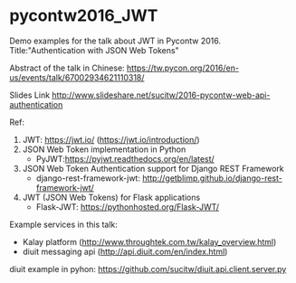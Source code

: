 # pycontw2016_JWT

Demo examples for the talk about JWT in Pycontw 2016. 
Title:"Authentication with JSON Web Tokens"


Abstract of the talk in Chinese:
https://tw.pycon.org/2016/en-us/events/talk/67002934621110318/

Slides Link
http://www.slideshare.net/sucitw/2016-pycontw-web-api-authentication

Ref:

1. JWT: https://jwt.io/ (https://jwt.io/introduction/)
2. JSON Web Token implementation in Python
    * PyJWT:https://pyjwt.readthedocs.org/en/latest/
3. JSON Web Token Authentication support for Django REST Framework
    * django-rest-framework-jwt: http://getblimp.github.io/django-rest-framework-jwt/
4.  JWT (JSON Web Tokens) for Flask applications 
    * Flask-JWT: https://pythonhosted.org/Flask-JWT/

Example services in this talk:
* Kalay platform (http://www.throughtek.com.tw/kalay_overview.html)
* diuit messaging api (http://api.diuit.com/en/index.html)

diuit example in pyhon:
https://github.com/sucitw/diuit.api.client.server.py
